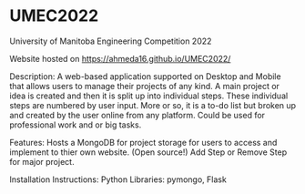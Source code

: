 # UMEC2022
University of Manitoba Engineering Competition 2022

Website hosted on https://ahmeda16.github.io/UMEC2022/

Description:
A web-based application supported on Desktop and Mobile that allows users to manage their projects of any kind.
A main project or idea is created and then it is split up into individual steps. These individual steps are numbered by user input.
More or so, it is a to-do list but broken up and created by the user online from any platform. Could be used for professional work and or big tasks.

Features:
Hosts a MongoDB for project storage for users to access and implement to thier own website. (Open source!)
Add Step or Remove Step for major project.

Installation Instructions: 
Python Libraries: pymongo, Flask

